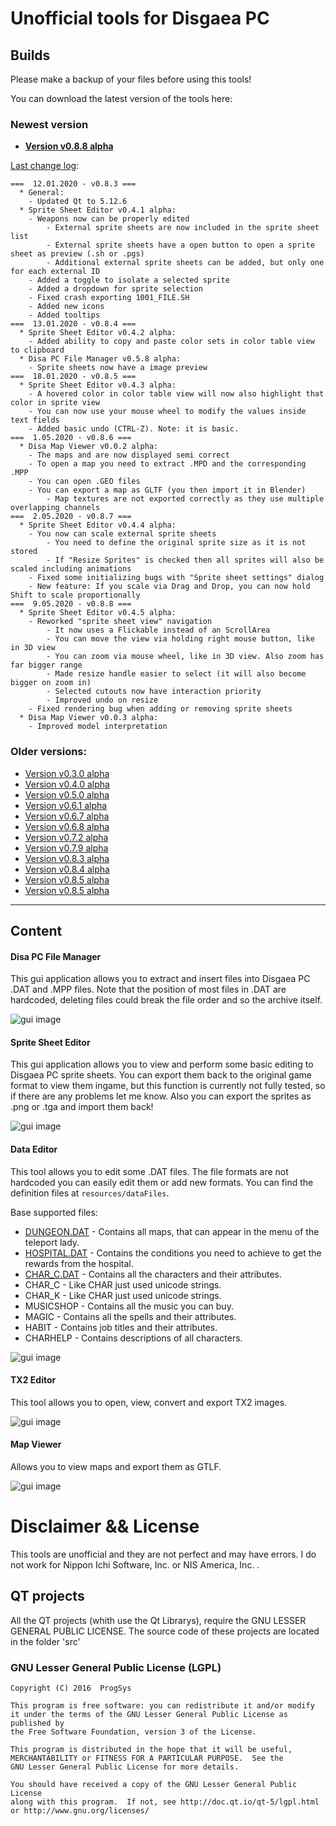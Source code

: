 # Unofficial tools for Disgaea PC

## Builds

Please make a backup of your files before using this tools!

You can download the latest version of the tools here:


### Newest version
* **[Version v0.8.8 alpha](https://www.dropbox.com/s/i1jmw0lex8ty1z6/Disgaea%20Tools%20v0.8.8%20alpha.zip?dl=0)**


[Last change log](https://github.com/ProgSys/pg_disatools/blob/master/changelog.txt):
```
===  12.01.2020 - v0.8.3 ===
  * General:
	- Updated Qt to 5.12.6
  * Sprite Sheet Editor v0.4.1 alpha:
	- Weapons now can be properly edited
		- External sprite sheets are now included in the sprite sheet list 
		- External sprite sheets have a open button to open a sprite sheet as preview (.sh or .pgs)
		- Additional external sprite sheets can be added, but only one for each external ID
	- Added a toggle to isolate a selected sprite
	- Added a dropdown for sprite selection
	- Fixed crash exporting 1001_FILE.SH
	- Added new icons
	- Added tooltips
===  13.01.2020 - v0.8.4 ===
  * Sprite Sheet Editor v0.4.2 alpha:
	- Added ability to copy and paste color sets in color table view to clipboard
  * Disa PC File Manager v0.5.8 alpha:
	- Sprite sheets now have a image preview
===  18.01.2020 - v0.8.5 ===
  * Sprite Sheet Editor v0.4.3 alpha:
	- A hovered color in color table view will now also highlight that color in sprite view
	- You can now use your mouse wheel to modify the values inside text fields
	- Added basic undo (CTRL-Z). Note: it is basic.
===  1.05.2020 - v0.8.6 ===
  * Disa Map Viewer v0.0.2 alpha:
	- The maps and are now displayed semi correct
	- To open a map you need to extract .MPD and the corresponding .MPP
	- You can open .GEO files
	- You can export a map as GLTF (you then import it in Blender)
		- Map textures are not exported correctly as they use multiple overlapping channels
===  2.05.2020 - v0.8.7 ===
  * Sprite Sheet Editor v0.4.4 alpha:
	- You now can scale external sprite sheets
		- You need to define the original sprite size as it is not stored 
		- If "Resize Sprites" is checked then all sprites will also be scaled including animations
	- Fixed some initializing bugs with "Sprite sheet settings" dialog
	- New feature: If you scale via Drag and Drop, you can now hold Shift to scale proportionally
===  9.05.2020 - v0.8.8 ===
  * Sprite Sheet Editor v0.4.5 alpha:
	- Reworked "sprite sheet view" navigation
		- It now uses a Flickable instead of an ScrollArea
		- You can move the view via holding right mouse button, like in 3D view
		- You can zoom via mouse wheel, like in 3D view. Also zoom has far bigger range
		- Made resize handle easier to select (it will also become bigger on zoom in)
		- Selected cutouts now have interaction priority 
		- Improved undo on resize
	- Fixed rendering bug when adding or removing sprite sheets
  * Disa Map Viewer v0.0.3 alpha:
	- Improved model interpretation
```

### Older versions:
* [Version v0.3.0 alpha](https://www.dropbox.com/s/yraau190k8xia0i/Disgaea%20Tools%20v0.3%20alpha.zip?dl=0)
* [Version v0.4.0 alpha](https://www.dropbox.com/s/8epdstlt7e2v0w1/Disgaea%20Tools%20v0.4%20alpha.zip?dl=0)
* [Version v0.5.0 alpha](https://www.dropbox.com/s/6iuq1wh5x16jhpy/Disgaea%20Tools%20v0.5.0%20alpha.zip?dl=0)
* [Version v0.6.1 alpha](https://www.dropbox.com/s/ujg62ajrh8l86ss/Disgaea%20Tools%20v0.6.1%20alpha.zip?dl=0)
* [Version v0.6.7 alpha](https://www.dropbox.com/s/2lgtov7n53ychaa/Disgaea%20Tools%20v0.6.7%20alpha.zip?dl=0)
* [Version v0.6.8 alpha](https://www.dropbox.com/s/k7s9hjm6igsrq1r/Disgaea%20Tools%20v0.6.8%20alpha.zip?dl=0)
* [Version v0.7.2 alpha](https://www.dropbox.com/s/hc8bp3sat5wo1iz/Disgaea%20Tools%20v0.7.2%20alpha.zip?dl=0)
* [Version v0.7.9 alpha](https://www.dropbox.com/s/zxbocw141h5k4nx/Disgaea%20Tools%20v0.7.9%20alpha.zip?dl=0)
* [Version v0.8.3 alpha](https://www.dropbox.com/s/8jzpcqloz04n7h3/Disgaea%20Tools%20v0.8.3%20alpha.zip?dl=0)
* [Version v0.8.4 alpha](https://www.dropbox.com/s/6502gpkox1rddz5/Disgaea%20Tools%20v0.8.4%20alpha.zip?dl=0)
* [Version v0.8.5 alpha](https://www.dropbox.com/s/l1tfcnrbqire384/Disgaea%20Tools%20v0.8.5%20alpha.zip?dl=0)
* [Version v0.8.5 alpha](https://www.dropbox.com/s/l1tfcnrbqire384/Disgaea%20Tools%20v0.8.7%20alpha.zip?dl=0)
---


## Content

#### Disa PC File Manager

This gui application allows you to extract and insert files into Disgaea PC .DAT and .MPP files.
Note that the position of most files in .DAT are hardcoded, deleting files could break the file order and so the archive itself.


![gui image](https://github.com/ProgSys/pg_disatools/blob/master/preview/File_Manager_v0.5.8.png)

#### Sprite Sheet Editor

This gui application allows you to view and perform some basic editing to Disgaea PC sprite sheets.
You can export them back to the original game format to view them ingame, but this function is currently not fully tested, 
so if there are any problems let me know.
Also you can export the sprites as .png or .tga and import them back!

![gui image](https://raw.githubusercontent.com/ProgSys/pg_disatools/master/preview/Sprite_Sheet_Editor.png)

#### Data Editor

This tool allows you to edit some .DAT files.
The file formats are not hardcoded you can easily edit them or add new formats.
You can find the definition files at `resources/dataFiles`.

Base supported files:

* [DUNGEON.DAT](https://github.com/ProgSys/pg_disatools/wiki/DUNGEON.DAT) - Contains all maps, that can appear in the menu of the teleport lady. 
* [HOSPITAL.DAT](https://github.com/ProgSys/pg_disatools/wiki/HOSPITAL.DAT) - Contains the conditions you need to achieve to get the rewards from the hospital. 
* [CHAR_C.DAT](https://github.com/ProgSys/pg_disatools/wiki/CHAR.DAT) - Contains all the characters and their attributes. 
* CHAR_C -  Like CHAR just used unicode strings.
* CHAR_K -  Like CHAR just used unicode strings.
* MUSICSHOP - Contains all the music you can buy.
* MAGIC - Contains all the spells and their attributes.
* HABIT - Contains job titles and their attributes.
* CHARHELP - Contains descriptions of all characters.

![gui image](https://raw.githubusercontent.com/ProgSys/pg_disatools/master/preview/Data_Editor_v0.0.6_alpha_preview.png)


#### TX2 Editor

This tool allows you to open, view, convert and export TX2 images.

![gui image](https://github.com/ProgSys/pg_disatools/blob/master/preview/TX2%20Editor%20v0.0.1%20alpha_preview.png)

#### Map Viewer

Allows you to view maps and export them as GTLF.

![gui image](https://raw.githubusercontent.com/ProgSys/pg_disatools/master/preview/Map_Editor_v0.0.2_preview.png)

# Disclaimer && License
This tools are unofficial and they are not perfect and may have errors. I do not work for Nippon Ichi Software, Inc. or NIS America, Inc. . 

## QT projects
All the QT projects (whith use the Qt Librarys), require the GNU LESSER GENERAL PUBLIC LICENSE.
The source code of these projects are located in the folder 'src'

### GNU Lesser General Public License (LGPL)

	Copyright (C) 2016  ProgSys

	This program is free software: you can redistribute it and/or modify
	it under the terms of the GNU Lesser General Public License as published by
	the Free Software Foundation, version 3 of the License.

	This program is distributed in the hope that it will be useful,
	MERCHANTABILITY or FITNESS FOR A PARTICULAR PURPOSE.  See the
	GNU Lesser General Public License for more details.

	You should have received a copy of the GNU Lesser General Public License
	along with this program.  If not, see http://doc.qt.io/qt-5/lgpl.html
	or http://www.gnu.org/licenses/
